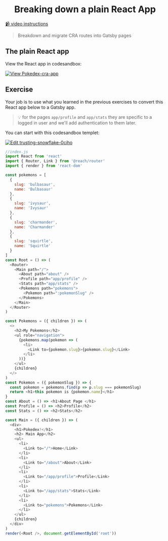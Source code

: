 <h1 align="center">Breaking down a plain React App</h1>

[📹 video instructions](https://egghead.io/lessons/gatsby-breaking-down-a-plain-react-app)

> Breakdown and migrate CRA routes into Gatsby pages

## The plain React app

View the React app in codesandbox:

[![View Pokedex-cra-app](https://codesandbox.io/static/img/play-codesandbox.svg)](https://codesandbox.io/s/heuristic-mountain-e77n0?fontsize=14&hidenavigation=1&theme=dark)

## Exercise

Your job is to use what you learned in the previous exercises to convert this React app below to a Gatsby app.

> 💡 for the pages `app/profile` and `app/stats` they are specific to a logged in user and we'll add authentication to them later.

You can start with this codesandbox templet:

[![Edit trusting-snowflake-0ciho](https://codesandbox.io/static/img/play-codesandbox.svg)](https://codesandbox.io/s/trusting-snowflake-0ciho?fontsize=14&hidenavigation=1&theme=dark)


```js
//index.js
import React from 'react'
import { Router, Link } from '@reach/router'
import { render } from 'react-dom'

const pokemons = [
  {
    slug: 'bulbasaur',
    name: 'Bulbasaur'
  },
  {
    slug: 'ivysaur',
    name: 'Ivysaur'
  },
  {
    slug: 'charmander',
    name: 'Charmander'
  },
  {
    slug: 'squirtle',
    name: 'Squirtle'
  }
]
const Root = () => (
  <Router>
    <Main path="/">
      <About path="about" />
      <Profile path="app/profile" />
      <Stats path="app/stats" />
      <Pokemons path="pokemons">
        <Pokemon path=":pokemonSlug" />
      </Pokemons>
    </Main>
  </Router>
)

const Pokemons = ({ children }) => (
  <>
    <h2>My Pokemons</h2>
    <ul role="navigation">
      {pokemons.map(pokemon => (
        <li>
          <Link to={pokemon.slug}>{pokemon.slug}</Link>
        </li>
      ))}
    </ul>
    {children}
  </>
)
const Pokemon = ({ pokemonSlug }) => {
  const pokemon = pokemons.find(p => p.slug === pokemonSlug)
  return <h1>this pokemon is {pokemon.name}</h1>
}
const About = () => <h1>About Page </h1>
const Profile = () => <h2>Profile</h2>
const Stats = () => <h2>Stats</h2>

const Main = ({ children }) => (
  <div>
    <h1>Pokedex!</h1>
    <h2> Main App</h2>
    <ul>
      <li>
        <Link to="/">Home</Link>
      </li>
      <li>
        <Link to="/about">About</Link>
      </li>
      <li>
        <Link to="/app/profile">Profile</Link>
      </li>
      <li>
        <Link to="/app/stats">Stats</Link>
      </li>
      <li>
        <Link to="pokemons">Pokemons</Link>
      </li>
    </ul>
    {children}
  </div>
)
render(<Root />, document.getElementById('root'))
```

